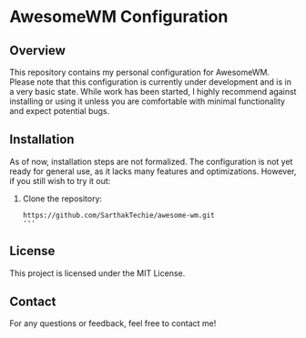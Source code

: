 # AwesomeWM Configuration

## Overview
This repository contains my personal configuration for AwesomeWM. Please note that this configuration is currently under development and is in a very basic state. While work has been started, I highly recommend against installing or using it unless you are comfortable with minimal functionality and expect potential bugs.

## Installation
As of now, installation steps are not formalized. The configuration is not yet ready for general use, as it lacks many features and optimizations. However, if you still wish to try it out:

1. Clone the repository:
   ```
   https://github.com/SarthakTechie/awesome-wm.git
   '''

## License

This project is licensed under the MIT License.

## Contact

For any questions or feedback, feel free to contact me!
